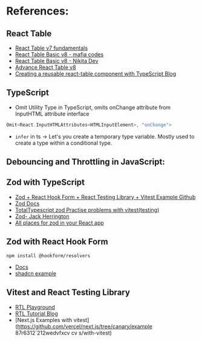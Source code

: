 # References:

## React Table

- [React Table v7 fundamentals](https://www.youtube.com/watch?v=YwP4NAZGskg&list=PLC3y8-rFHvwgWTSrDiwmUsl4ZvipOw9Cz)
- [React Table Basic v8 - mafia codes ](https://www.youtube.com/watch?v=AuLg79Th3xE)
- [React Table Basic v8 - Nikita Dev](https://www.youtube.com/watch?v=CjqG277Hmgg)
- [Advance React Table v8 ](https://www.youtube.com/watch?v=fL8VlLe8Upo&list=PLcuAByNrzwnj1az88-vpnwj-tDp4eCwXi)
- [Creating a reusable react-table component with TypeScript Blog](https://dev.to/esponges/create-a-reusable-react-table-component-with-typescript-56d4)

## TypeScript

- Omit Utility Type in TypeScript, omits onChange attribute from InputHTML attribute interface

```c
Omit<React.InputHTMLAttributes<HTMLInputElement>, "onChange">
```

- `infer` in ts -> Let's you create a temporary type variable. Mostly used to create a type within a conditional type.

## Debouncing and Throttling in JavaScript:

## Zod with TypeScript

- [Zod + React Hook Form + React Testing Library + Vitest Example Github](https://github.com/alyssonbarrera/multischema-form/https://github.com/alyssonbarrera/multischema-form/)
- [Zod Docs](https://github.com/colinhacks/zod?tab=readme-ov-file#basic-usage)
- [TotalTypescript zod Practise problems with vitest(testing)](https://www.totaltypescript.com/tutorials/zod/zod-section/number)
- [Zod- Jack Herrington](https://www.youtube.com/watch?v=rY_XqfSHock)
- [All places for zod in your React app](https://www.youtube.com/watch?v=AeQ3f4zmSMs&list=PLK5U0tyd34tANnRkbFeXUbZl_1n9A33zL) 

## Zod with React Hook Form

`npm install @hookform/resolvers`

- [Docs](https://github.com/react-hook-form/resolvers)
- [shadcn example](https://ui.shadcn.com/docs/components/form)

## Vitest and React Testing Library

- [RTL Playground](https://testing-playground.com/)
- [RTL Tutorial Blog](https://www.robinwieruch.de/react-testing-library/)
- [Next.js Examples with vitest](https://github.com/vercel/next.js/tree/canary/example 87r6312`212wedvfxcv cv s/with-vitest)
